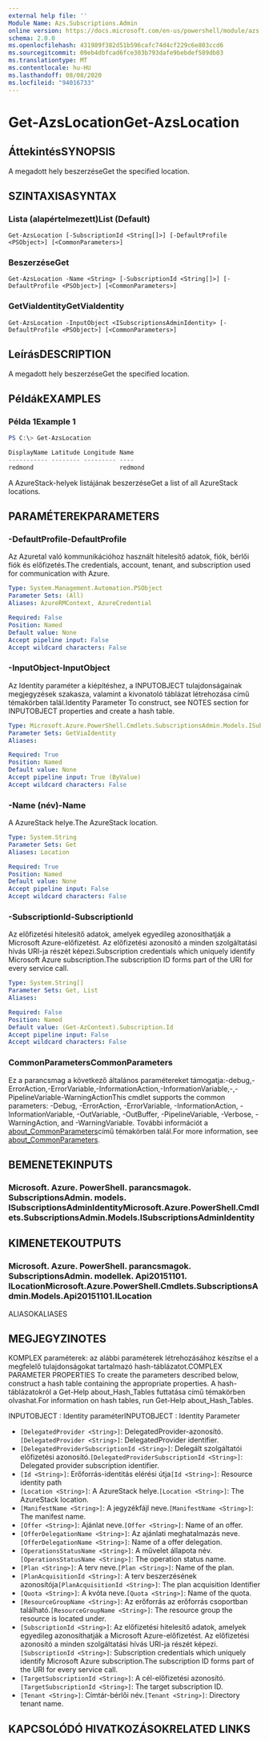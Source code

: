 ```yaml
---
external help file: ''
Module Name: Azs.Subscriptions.Admin
online version: https://docs.microsoft.com/en-us/powershell/module/azs.subscriptions.admin/get-azslocation
schema: 2.0.0
ms.openlocfilehash: 431989f382d51b596cafc74d4cf229c6e803ccd6
ms.sourcegitcommit: 09eb4dbfcad6fce303b793dafe9bebdef589db03
ms.translationtype: MT
ms.contentlocale: hu-HU
ms.lasthandoff: 08/08/2020
ms.locfileid: "94016733"
---
```

# <span data-ttu-id="b414c-101">Get-AzsLocation</span><span class="sxs-lookup"><span data-stu-id="b414c-101">Get-AzsLocation</span></span>

## <span data-ttu-id="b414c-102">Áttekintés</span><span class="sxs-lookup"><span data-stu-id="b414c-102">SYNOPSIS</span></span>
<span data-ttu-id="b414c-103">A megadott hely beszerzése</span><span class="sxs-lookup"><span data-stu-id="b414c-103">Get the specified location.</span></span>

## <span data-ttu-id="b414c-104">SZINTAXISA</span><span class="sxs-lookup"><span data-stu-id="b414c-104">SYNTAX</span></span>

### <span data-ttu-id="b414c-105">Lista (alapértelmezett)</span><span class="sxs-lookup"><span data-stu-id="b414c-105">List (Default)</span></span>
```
Get-AzsLocation [-SubscriptionId <String[]>] [-DefaultProfile <PSObject>] [<CommonParameters>]
```

### <span data-ttu-id="b414c-106">Beszerzése</span><span class="sxs-lookup"><span data-stu-id="b414c-106">Get</span></span>
```
Get-AzsLocation -Name <String> [-SubscriptionId <String[]>] [-DefaultProfile <PSObject>] [<CommonParameters>]
```

### <span data-ttu-id="b414c-107">GetViaIdentity</span><span class="sxs-lookup"><span data-stu-id="b414c-107">GetViaIdentity</span></span>
```
Get-AzsLocation -InputObject <ISubscriptionsAdminIdentity> [-DefaultProfile <PSObject>] [<CommonParameters>]
```

## <span data-ttu-id="b414c-108">Leírás</span><span class="sxs-lookup"><span data-stu-id="b414c-108">DESCRIPTION</span></span>
<span data-ttu-id="b414c-109">A megadott hely beszerzése</span><span class="sxs-lookup"><span data-stu-id="b414c-109">Get the specified location.</span></span>

## <span data-ttu-id="b414c-110">Példák</span><span class="sxs-lookup"><span data-stu-id="b414c-110">EXAMPLES</span></span>

### <span data-ttu-id="b414c-111">Példa 1</span><span class="sxs-lookup"><span data-stu-id="b414c-111">Example 1</span></span>
```powershell
PS C:\> Get-AzsLocation

DisplayName Latitude Longitude Name   
----------- -------- --------- ----   
redmond                        redmond
```

<span data-ttu-id="b414c-112">A AzureStack-helyek listájának beszerzése</span><span class="sxs-lookup"><span data-stu-id="b414c-112">Get a list of all AzureStack locations.</span></span>

## <span data-ttu-id="b414c-113">PARAMÉTEREK</span><span class="sxs-lookup"><span data-stu-id="b414c-113">PARAMETERS</span></span>

### <span data-ttu-id="b414c-114">-DefaultProfile</span><span class="sxs-lookup"><span data-stu-id="b414c-114">-DefaultProfile</span></span>
<span data-ttu-id="b414c-115">Az Azuretal való kommunikációhoz használt hitelesítő adatok, fiók, bérlői fiók és előfizetés.</span><span class="sxs-lookup"><span data-stu-id="b414c-115">The credentials, account, tenant, and subscription used for communication with Azure.</span></span>

```yaml
Type: System.Management.Automation.PSObject
Parameter Sets: (All)
Aliases: AzureRMContext, AzureCredential

Required: False
Position: Named
Default value: None
Accept pipeline input: False
Accept wildcard characters: False

```

### <span data-ttu-id="b414c-116">-InputObject</span><span class="sxs-lookup"><span data-stu-id="b414c-116">-InputObject</span></span>
<span data-ttu-id="b414c-117">Az Identity paraméter a kiépítéshez, a INPUTOBJECT tulajdonságainak megjegyzések szakasza, valamint a kivonatoló táblázat létrehozása című témakörben talál.</span><span class="sxs-lookup"><span data-stu-id="b414c-117">Identity Parameter To construct, see NOTES section for INPUTOBJECT properties and create a hash table.</span></span>

```yaml
Type: Microsoft.Azure.PowerShell.Cmdlets.SubscriptionsAdmin.Models.ISubscriptionsAdminIdentity
Parameter Sets: GetViaIdentity
Aliases:

Required: True
Position: Named
Default value: None
Accept pipeline input: True (ByValue)
Accept wildcard characters: False

```

### <span data-ttu-id="b414c-118">-Name (név)</span><span class="sxs-lookup"><span data-stu-id="b414c-118">-Name</span></span>
<span data-ttu-id="b414c-119">A AzureStack helye.</span><span class="sxs-lookup"><span data-stu-id="b414c-119">The AzureStack location.</span></span>

```yaml
Type: System.String
Parameter Sets: Get
Aliases: Location

Required: True
Position: Named
Default value: None
Accept pipeline input: False
Accept wildcard characters: False

```

### <span data-ttu-id="b414c-120">-SubscriptionId</span><span class="sxs-lookup"><span data-stu-id="b414c-120">-SubscriptionId</span></span>
<span data-ttu-id="b414c-121">Az előfizetési hitelesítő adatok, amelyek egyedileg azonosíthatják a Microsoft Azure-előfizetést. Az előfizetési azonosító a minden szolgáltatási hívás URI-ja részét képezi.</span><span class="sxs-lookup"><span data-stu-id="b414c-121">Subscription credentials which uniquely identify Microsoft Azure subscription.The subscription ID forms part of the URI for every service call.</span></span>

```yaml
Type: System.String[]
Parameter Sets: Get, List
Aliases:

Required: False
Position: Named
Default value: (Get-AzContext).Subscription.Id
Accept pipeline input: False
Accept wildcard characters: False

```

### <span data-ttu-id="b414c-122">CommonParameters</span><span class="sxs-lookup"><span data-stu-id="b414c-122">CommonParameters</span></span>
<span data-ttu-id="b414c-123">Ez a parancsmag a következő általános paramétereket támogatja:-debug,-ErrorAction,-ErrorVariable,-InformationAction,-InformationVariable,-,-PipelineVariable-WarningAction</span><span class="sxs-lookup"><span data-stu-id="b414c-123">This cmdlet supports the common parameters: -Debug, -ErrorAction, -ErrorVariable, -InformationAction, -InformationVariable, -OutVariable, -OutBuffer, -PipelineVariable, -Verbose, -WarningAction, and -WarningVariable.</span></span> <span data-ttu-id="b414c-124">További információt a [about_CommonParameters](http://go.microsoft.com/fwlink/?LinkID=113216)című témakörben talál.</span><span class="sxs-lookup"><span data-stu-id="b414c-124">For more information, see [about_CommonParameters](http://go.microsoft.com/fwlink/?LinkID=113216).</span></span>

## <span data-ttu-id="b414c-125">BEMENETEK</span><span class="sxs-lookup"><span data-stu-id="b414c-125">INPUTS</span></span>

### <span data-ttu-id="b414c-126">Microsoft. Azure. PowerShell. parancsmagok. SubscriptionsAdmin. models. ISubscriptionsAdminIdentity</span><span class="sxs-lookup"><span data-stu-id="b414c-126">Microsoft.Azure.PowerShell.Cmdlets.SubscriptionsAdmin.Models.ISubscriptionsAdminIdentity</span></span>

## <span data-ttu-id="b414c-127">KIMENETEK</span><span class="sxs-lookup"><span data-stu-id="b414c-127">OUTPUTS</span></span>

### <span data-ttu-id="b414c-128">Microsoft. Azure. PowerShell. parancsmagok. SubscriptionsAdmin. modellek. Api20151101. ILocation</span><span class="sxs-lookup"><span data-stu-id="b414c-128">Microsoft.Azure.PowerShell.Cmdlets.SubscriptionsAdmin.Models.Api20151101.ILocation</span></span>

<span data-ttu-id="b414c-129">ALIASOK</span><span class="sxs-lookup"><span data-stu-id="b414c-129">ALIASES</span></span>

## <span data-ttu-id="b414c-130">MEGJEGYZI</span><span class="sxs-lookup"><span data-stu-id="b414c-130">NOTES</span></span>

<span data-ttu-id="b414c-131">KOMPLEX paraméterek: az alábbi paraméterek létrehozásához készítse el a megfelelő tulajdonságokat tartalmazó hash-táblázatot.</span><span class="sxs-lookup"><span data-stu-id="b414c-131">COMPLEX PARAMETER PROPERTIES To create the parameters described below, construct a hash table containing the appropriate properties.</span></span> <span data-ttu-id="b414c-132">A hash-táblázatokról a Get-Help about_Hash_Tables futtatása című témakörben olvashat.</span><span class="sxs-lookup"><span data-stu-id="b414c-132">For information on hash tables, run Get-Help about_Hash_Tables.</span></span>

<span data-ttu-id="b414c-133">INPUTOBJECT <ISubscriptionsAdminIdentity> : Identity paraméter</span><span class="sxs-lookup"><span data-stu-id="b414c-133">INPUTOBJECT <ISubscriptionsAdminIdentity>: Identity Parameter</span></span>
  - <span data-ttu-id="b414c-134">`[DelegatedProvider <String>]`: DelegatedProvider-azonosító.</span><span class="sxs-lookup"><span data-stu-id="b414c-134">`[DelegatedProvider <String>]`: DelegatedProvider identifier.</span></span>
  - <span data-ttu-id="b414c-135">`[DelegatedProviderSubscriptionId <String>]`: Delegált szolgáltatói előfizetési azonosító.</span><span class="sxs-lookup"><span data-stu-id="b414c-135">`[DelegatedProviderSubscriptionId <String>]`: Delegated provider subscription identifier.</span></span>
  - <span data-ttu-id="b414c-136">`[Id <String>]`: Erőforrás-identitás elérési útja</span><span class="sxs-lookup"><span data-stu-id="b414c-136">`[Id <String>]`: Resource identity path</span></span>
  - <span data-ttu-id="b414c-137">`[Location <String>]`: A AzureStack helye.</span><span class="sxs-lookup"><span data-stu-id="b414c-137">`[Location <String>]`: The AzureStack location.</span></span>
  - <span data-ttu-id="b414c-138">`[ManifestName <String>]`: A jegyzékfájl neve.</span><span class="sxs-lookup"><span data-stu-id="b414c-138">`[ManifestName <String>]`: The manifest name.</span></span>
  - <span data-ttu-id="b414c-139">`[Offer <String>]`: Ajánlat neve.</span><span class="sxs-lookup"><span data-stu-id="b414c-139">`[Offer <String>]`: Name of an offer.</span></span>
  - <span data-ttu-id="b414c-140">`[OfferDelegationName <String>]`: Az ajánlati meghatalmazás neve.</span><span class="sxs-lookup"><span data-stu-id="b414c-140">`[OfferDelegationName <String>]`: Name of a offer delegation.</span></span>
  - <span data-ttu-id="b414c-141">`[OperationsStatusName <String>]`: A művelet állapota név.</span><span class="sxs-lookup"><span data-stu-id="b414c-141">`[OperationsStatusName <String>]`: The operation status name.</span></span>
  - <span data-ttu-id="b414c-142">`[Plan <String>]`: A terv neve.</span><span class="sxs-lookup"><span data-stu-id="b414c-142">`[Plan <String>]`: Name of the plan.</span></span>
  - <span data-ttu-id="b414c-143">`[PlanAcquisitionId <String>]`: A terv beszerzésének azonosítója</span><span class="sxs-lookup"><span data-stu-id="b414c-143">`[PlanAcquisitionId <String>]`: The plan acquisition Identifier</span></span>
  - <span data-ttu-id="b414c-144">`[Quota <String>]`: A kvóta neve.</span><span class="sxs-lookup"><span data-stu-id="b414c-144">`[Quota <String>]`: Name of the quota.</span></span>
  - <span data-ttu-id="b414c-145">`[ResourceGroupName <String>]`: Az erőforrás az erőforrás csoportban található.</span><span class="sxs-lookup"><span data-stu-id="b414c-145">`[ResourceGroupName <String>]`: The resource group the resource is located under.</span></span>
  - <span data-ttu-id="b414c-146">`[SubscriptionId <String>]`: Az előfizetési hitelesítő adatok, amelyek egyedileg azonosíthatják a Microsoft Azure-előfizetést. Az előfizetési azonosító a minden szolgáltatási hívás URI-ja részét képezi.</span><span class="sxs-lookup"><span data-stu-id="b414c-146">`[SubscriptionId <String>]`: Subscription credentials which uniquely identify Microsoft Azure subscription.The subscription ID forms part of the URI for every service call.</span></span>
  - <span data-ttu-id="b414c-147">`[TargetSubscriptionId <String>]`: A cél-előfizetési azonosító.</span><span class="sxs-lookup"><span data-stu-id="b414c-147">`[TargetSubscriptionId <String>]`: The target subscription ID.</span></span>
  - <span data-ttu-id="b414c-148">`[Tenant <String>]`: Címtár-bérlői név.</span><span class="sxs-lookup"><span data-stu-id="b414c-148">`[Tenant <String>]`: Directory tenant name.</span></span>

## <span data-ttu-id="b414c-149">KAPCSOLÓDÓ HIVATKOZÁSOK</span><span class="sxs-lookup"><span data-stu-id="b414c-149">RELATED LINKS</span></span>

